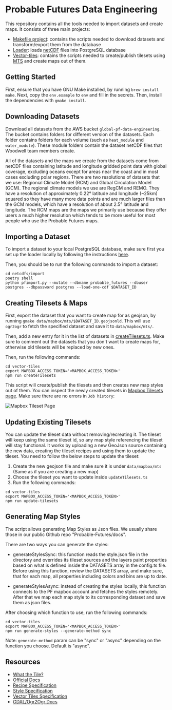 # Probable Futures Data Engineering

This repository contains all the tools needed to import datasets and create maps. It consists of three main projects:

- [Makefile project](Makefile): contains the scripts needed to download datasets and transform/export them from the database
- [Loader](netcdfs/import): loads [netCDF](https://www.unidata.ucar.edu/software/netcdf/) files into PostgreSQL database
- [Vector-tiles](vector-tiles): contains the scripts needed to create/publish tilesets using [MTS](https://www.mapbox.com/mts) and create maps out of them.

## Getting Started

First, ensure that you have GNU Make installed, by running `brew install make`. Next, copy the `env.example` to `env` and fill in the secrets. Then, install the dependencies with `gmake install`.

## Downloading Datasets

Download all datasets from the AWS bucket `global-pf-data-engineering`. The bucket contains folders for different version of the datasets. Each folder contains folders for each volume (such as `heat_module` and `water_module`). These module folders contain the dataset netCDF files that Woodwell team members create.

All of the datasets and the maps we create from the datasets come from netCDF files containing latitude and longitude gridded point data with global coverage, excluding oceans except for areas near the coast and in most cases excluding polar regions. There are two resolutions of datasets that we use: Regionial Climate Model (RCM) and Global Circulation Model (GCM). The regional climate models we use are RegCM and REMO. They have a resolution of approximately 0.22° latitude and longitude (~25km) squared so they have many more data points and are much larger files than the GCM models, which have a resolution of about 2.5° latitude and longitude. The RCM maps are the maps we primarily use because they offer users a much higher resolution which tends to be more useful for most people who use the Probable Futures maps.

## Importing a Dataset

To import a dataset to your local PostgreSQL database, make sure first you set up the loader locally by following the instructions [here](netcdfs/import/README.md).

Then, you should be to run the following commands to import a dataset:

```
cd netcdfs/import
poetry shell
python pfimport.py --mutate --dbname probable_futures --dbuser postgres --dbpassword postgres --load-one-cdf $DATASET_ID
```

## Creating Tilesets & Maps

First, export the dataset that you want to create map for as geojson, by running `gmake data/mapbox/mts/$DATASET_ID.geojsonld`.
This will use `ogr2ogr` to fetch the specified dataset and save it to `data/mapbox/mts/`.

Then, add a new entry for it in the list of datasets in [createTilesets.ts](vector-tiles/createTilesets.ts). Make sure to comment out the datasets that you don't want to create maps for, otherwise old tilesets will be replaced by new ones.

Then, run the following commands:

```
cd vector-tiles
export MAPBOX_ACCESS_TOKEN='<MAPBOX_ACCESS_TOKEN>'
npm run createTilesets
```

This script will create/publish the tilesets and then creates new map styles out of them. You can inspect the newly created tilesets in [Mapbox Tilesets page](https://studio.mapbox.com/tilesets/). Make sure there are no errors in `Job history`:

![Mapbox Tileset Page](https://user-images.githubusercontent.com/23698181/150998697-8be12e1a-35a9-4ecb-af27-46de7f15ae49.png)

## Updating Existing Tilesets

You can update the tileset data without removing/recreating it. The tileset will keep using the same tileset id, so any map style referencing the tileset will stay functional. It works by uploading a new GeoJson source containing the new data, creating the tileset recipes and using them to update the tileset. You need to follow the below steps to update the tileset:

1. Create the new geojson file and make sure it is under `data/mapbox/mts` (Same as if you are creating a new map)
2. Choose the tileset you want to update inside `updateTilesets.ts`
3. Run the following commands:

```
cd vector-tiles
export MAPBOX_ACCESS_TOKEN='<MAPBOX_ACCESS_TOKEN>'
npm run update-tilesets
```

## Generating Map Styles

The script allows generating Map Styles as Json files. We usually share those in our public Github repo "Probable-Futures/docs".

There are two ways you can generate the styles:

- generateStylesSync: this function reads the style.json file in the directory and overrides its tileset sources and the layers paint properties based on what is defined inside the DATASETS array in the config.ts file. Before using this function, review the DATASETS array, and make sure, that for each map, all properties including colors and bins are up to date.

- generateStylesAsync: instead of creating the styles locally, this function connects to the PF mapbox account and fetches the styles remotely. After that we map each map style to its corresponding dataset and save them as json files.

After choosing which function to use, run the following commands:

```
cd vector-tiles
export MAPBOX_ACCESS_TOKEN='<MAPBOX_ACCESS_TOKEN>'
npm run generate-styles --generate-method sync
```

Note: `generate-method` param can be "sync" or "async" depending on the function you choose. Default is "async".

## Resources

- [What the Tile?](https://labs.mapbox.com/what-the-tile/)
- [Official Docs](https://docs.mapbox.com/mapbox-tiling-service/guides/)
- [Recipe Specification](https://docs.mapbox.com/mapbox-tiling-service/reference/)
- [Style Specification](https://docs.mapbox.com/mapbox-gl-js/style-spec/)
- [Vector Tiles Specification](https://docs.mapbox.com/vector-tiles/specification/)
- [GDAL/Ogr2Ogr Docs](https://gdal.org/)
